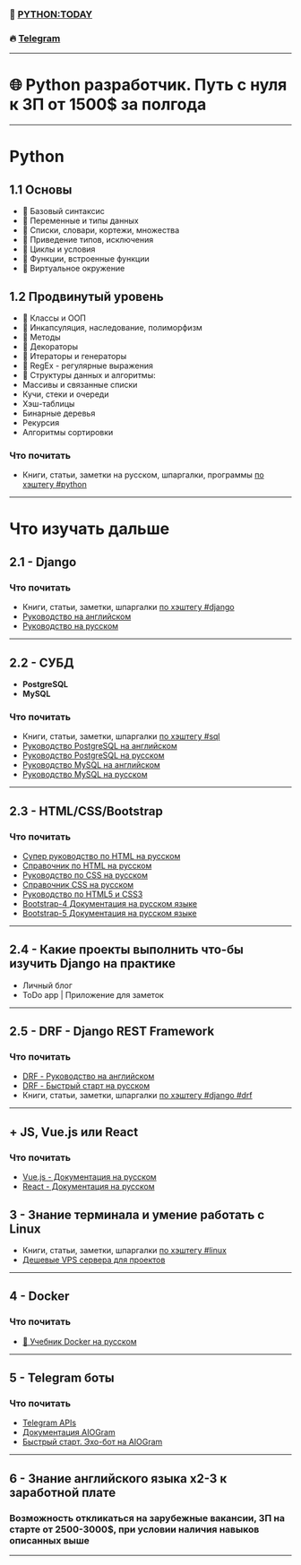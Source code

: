 ### 🎥 [PYTHON:TODAY](https://www.youtube.com/c/PythonToday/videos)
### 🔥 [Telegram](https://t.me/python2day)
---

# 🌐 Python разработчик. Путь с нуля к ЗП от 1500$ за полгода
---

# Python
## 1.1 Основы
* 🌵 Базовый синтаксис
* 🌵 Переменные и типы данных
* 🌵 Списки, словари, кортежи, множества
* 🌵 Приведение типов, исключения
* 🌵 Циклы и условия
* 🌵 Функции, встроенные функции
* 🌵 Виртуальное окружение

## 1.2 Продвинутый уровень
* 🌵 Классы и ООП
* 🌵 Инкапсуляция, наследование, полиморфизм
* 🌵 Методы
* 🌵 Декораторы
* 🌵 Итераторы и генераторы
* 🌵 RegEx - регулярные выражения
* 🌵 Структуры данных и алгоритмы:
* Массивы и связанные списки
* Кучи, стеки и очереди
* Хэш-таблицы
* Бинарные деревья
* Рекурсия
* Алгоритмы сортировки

### Что почитать
* Книги, статьи, заметки на русском, шпаргалки, программы [по хэштегу #python](https://t.me/python2day)
---

# Что изучать дальше
## 2.1 - Django
### Что почитать
* Книги, статьи, заметки, шпаргалки [по хэштегу #django](https://t.me/python2day)
* [Руководство на английском](https://docs.djangoproject.com)
* [Руководство на русском](https://djangodoc.ru/)
---

## 2.2 - СУБД 
* **PostgreSQL**
* **MySQL**
### Что почитать
* Книги, статьи, заметки, шпаргалки [по хэштегу #sql](https://t.me/python2day)
* [Руководство PostgreSQL на английском](https://postgrespro.com/docs/postgresql)
* [Руководство PostgreSQL на русском](https://postgrespro.ru/docs/postgresql)
* [Руководство MySQL на английском](https://dev.mysql.com/doc/)
* [Руководство MySQL на русском](https://metanit.com/sql/mysql/)
---

## 2.3 - HTML/CSS/Bootstrap
### Что почитать
* [Супер руководство по HTML на русском](https://developer.mozilla.org/ru/docs/Web/HTML)
* [Справочник по HTML на русском](http://htmlbook.ru/html)
* [Руководство по CSS на русском](https://developer.mozilla.org/ru/docs/Web/CSS/Reference)
* [Справочник CSS на русском](http://htmlbook.ru/css)
* [Руководство по HTML5 и CSS3](https://metanit.com/web/html5/)
* [Bootstrap-4 Документация на русском языке](https://bootstrap-4.ru/docs/5.0/getting-started/introduction/)
* [Bootstrap-5 Документация на русском языке](https://bootstrap5.ru/docs/getting-started/introduction)
---

## 2.4 - Какие проекты выполнить что-бы изучить Django на практике
* Личный блог
* ToDo app | Приложение для заметок
---

## 2.5 - DRF - Django REST Framework
### Что почитать
* [DRF - Руководство на английском](https://www.django-rest-framework.org/)
* [DRF - Быстрый старт на русском](https://ilyachch.gitbook.io/django-rest-framework-russian-documentation/overview/quick-start)
* Книги, статьи, заметки, шпаргалки [по хэштегу #django #drf](https://t.me/python2day)
---

## + JS, Vue.js или React
### Что почитать
* [Vue.js - Документация на русском](https://ru.vuejs.org/)
* [React - Документация на русском](https://ru.react.js.org/docs/getting-started.html)

## 3 - Знание терминала и умение работать с Linux
* Книги, статьи, заметки, шпаргалки [по хэштегу #linux](https://t.me/python2day)
* [Дешевые VPS сервера для проектов](http://zomro.com/?from=246874)
---

## 4 - Docker
### Что почитать
* [🐳 Учебник Docker на русском](https://t.me/devs_store/81)
---
  
## 5 - Telegram боты
### Что почитать
* [Telegram APIs](https://core.telegram.org/)
* [Документация AIOGram](https://docs.aiogram.dev/en/latest/)
* [Быстрый старт. Эхо-бот на AIOGram](https://surik00.gitbooks.io/aiogram-lessons/content/chapter1.html)
---

## 6 - Знание английского языка x2-3 к заработной плате

### Возможность откликаться на зарубежные вакансии, ЗП на старте от 2500-3000$, при условии наличия навыков описанных выше
---